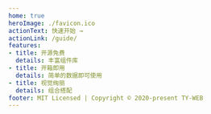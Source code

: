 ```yaml
---
home: true
heroImage: ./favicon.ico
actionText: 快速开始 →
actionLink: /guide/
features:
- title: 开源免费
  details: 丰富组件库
- title: 开箱即用
  details: 简单的数据即可使用
- title: 视觉绚丽
  details: 组合搭配
footer: MIT Licensed | Copyright © 2020-present TY-WEB
---
```


<ClientOnly>
  <ty-el-ui-home/>
</ClientOnly>